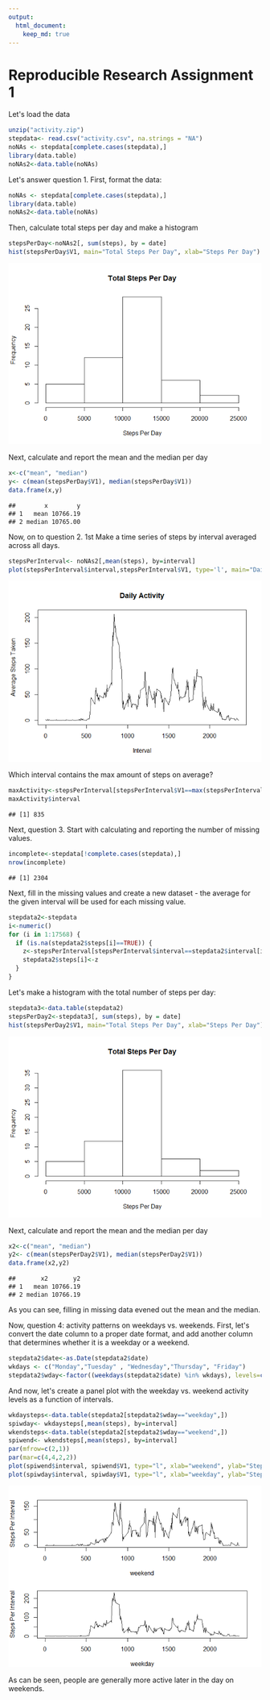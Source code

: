 ```yaml
---
output: 
  html_document: 
    keep_md: true
---
```


Reproducible Research Assignment 1
==================================

Let's load the data


```r
unzip("activity.zip")
stepdata<- read.csv("activity.csv", na.strings = "NA")
noNAs <- stepdata[complete.cases(stepdata),]
library(data.table)
noNAs2<-data.table(noNAs)
```

Let's answer question 1.
First, format the data:


```r
noNAs <- stepdata[complete.cases(stepdata),]
library(data.table)
noNAs2<-data.table(noNAs)
```

Then, calculate total steps per day and make a histogram  


```r
stepsPerDay<-noNAs2[, sum(steps), by = date]
hist(stepsPerDay$V1, main="Total Steps Per Day", xlab="Steps Per Day")
```

![](PA1_template_files/figure-html/unnamed-chunk-3-1.png)<!-- -->

Next, calculate and report the mean and the median per day  


```r
x<-c("mean", "median")
y<- c(mean(stepsPerDay$V1), median(stepsPerDay$V1))
data.frame(x,y)
```

```
##        x        y
## 1   mean 10766.19
## 2 median 10765.00
```

Now, on to question 2. 1st Make a time series of steps by interval averaged across all days.  


```r
stepsPerInterval<- noNAs2[,mean(steps), by=interval]
plot(stepsPerInterval$interval,stepsPerInterval$V1, type='l', main="Daily Activity", xlab="Interval", ylab="Average Steps Taken")
```

![](PA1_template_files/figure-html/unnamed-chunk-5-1.png)<!-- -->

Which interval contains the max amount of steps on average?  


```r
maxActivity<-stepsPerInterval[stepsPerInterval$V1==max(stepsPerInterval$V1)]
maxActivity$interval
```

```
## [1] 835
```

Next, question 3. Start with calculating and reporting the number of missing values.  


```r
incomplete<-stepdata[!complete.cases(stepdata),]
nrow(incomplete)
```

```
## [1] 2304
```

Next, fill in the missing values and create a new dataset - the average for the given interval will be used for each missing value.  


```r
stepdata2<-stepdata
i<-numeric()
for (i in 1:17568) {
  if (is.na(stepdata2$steps[i]==TRUE)) {
    z<-stepsPerInterval[stepsPerInterval$interval==stepdata2$interval[i]]$V1
    stepdata2$steps[i]<-z
  }
}
```

Let's make a histogram with the total number of steps per day:  


```r
stepdata3<-data.table(stepdata2)
stepsPerDay2<-stepdata3[, sum(steps), by = date]
hist(stepsPerDay2$V1, main="Total Steps Per Day", xlab="Steps Per Day")
```

![](PA1_template_files/figure-html/unnamed-chunk-9-1.png)<!-- -->

Next, calculate and report the mean and the median per day  


```r
x2<-c("mean", "median")
y2<- c(mean(stepsPerDay2$V1), median(stepsPerDay2$V1))
data.frame(x2,y2)
```

```
##       x2       y2
## 1   mean 10766.19
## 2 median 10766.19
```

As you can see, filling in missing data evened out the mean and the median.

Now, question 4: activity patterns on weekdays vs. weekends. First, let's convert the date column to a proper date format, and add another column that determines whether it is a weekday or a weekend.


```r
stepdata2$date<-as.Date(stepdata2$date)
wkdays <- c("Monday","Tuesday" , "Wednesday","Thursday", "Friday")
stepdata2$wday<-factor((weekdays(stepdata2$date) %in% wkdays), levels=c(FALSE, TRUE), labels=c("weekend","weekday"))
```

And now, let's create a panel plot with the weekday vs. weekend activity levels as a function of intervals.


```r
wkdaysteps<-data.table(stepdata2[stepdata2$wday=="weekday",])
spiwday<- wkdaysteps[,mean(steps), by=interval]
wkendsteps<-data.table(stepdata2[stepdata2$wday=="weekend",])
spiwend<- wkendsteps[,mean(steps), by=interval]
par(mfrow=c(2,1))
par(mar=c(4,4,2,2))
plot(spiwend$interval, spiwend$V1, type="l", xlab="weekend", ylab="Steps Per Interval")
plot(spiwday$interval, spiwday$V1, type="l", xlab="weekday", ylab="Steps Per Interval")
```

![](PA1_template_files/figure-html/unnamed-chunk-12-1.png)<!-- -->

As can be seen, people are generally more active later in the day on weekends.
